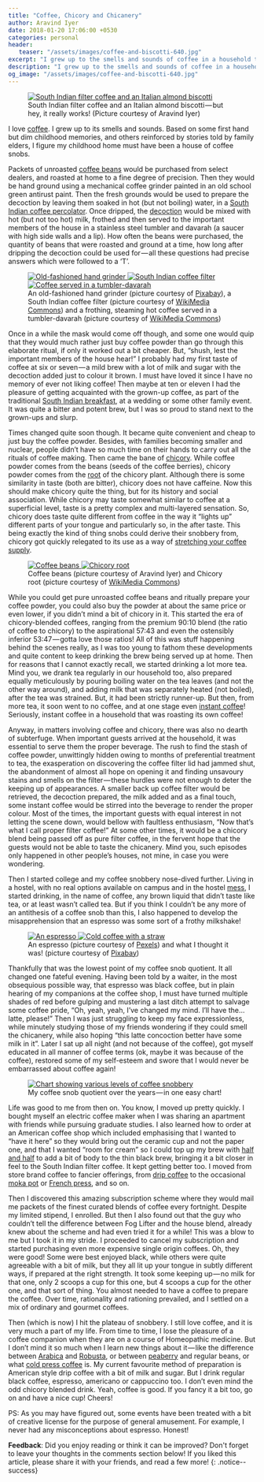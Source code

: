 ```yaml
---
title: "Coffee, Chicory and Chicanery"
author: Aravind Iyer
date: 2018-01-20 17:06:00 +0530
categories: personal
header:
   teaser: "/assets/images/coffee-and-biscotti-640.jpg"
excerpt: "I grew up to the smells and sounds of coffee in a household that roasted and ground its own coffee! But soon we went to chicory-blended coffee powder, more tea and less coffee, and at one stage even instant coffee! Serving coffee often involved the chicanery of some instant coffee being stirred in to render the proper colour for important guests. I started college and my coffee snobbery nose-dived further. I started drinking, in the name of coffee, any brown liquid that didn’t taste like tea, or at least wasn’t called tea."
description: "I grew up to the smells and sounds of coffee in a household that roasted and ground its own coffee! But soon we went to chicory-blended coffee powder, more tea and less coffee, and at one stage even instant coffee! Serving coffee often involved the chicanery of some instant coffee being stirred in to render the proper colour for important guests. I started college and my coffee snobbery nose-dived further. I started drinking, in the name of coffee, any brown liquid that didn’t taste like tea, or at least wasn’t called tea."
og_image: "/assets/images/coffee-and-biscotti-640.jpg"
---
```

<figure>
   <a href="/assets/images/coffee-and-biscotti.jpg">
      <img src="/assets/images/coffee-and-biscotti-640.jpg" alt="South Indian filter coffee and an Italian almond biscotti">
   </a>
   <figcaption>South Indian filter coffee and an Italian almond biscotti — but hey, it really works! (Picture courtesy of Aravind Iyer)</figcaption>
</figure>

I love [coffee](https://en.wikipedia.org/wiki/Coffee). I grew up to its smells and sounds. Based on some first hand but dim childhood memories, and others reinforced by stories told by family elders, I figure my childhood home must have been a house of coffee snobs.

Packets of unroasted [coffee beans](https://en.wikipedia.org/wiki/Coffee_bean) would be purchased from select dealers, and roasted at home to a fine degree of precision. Then they would be hand ground using a mechanical coffee grinder painted in an old school green antirust paint. Then the fresh grounds would be used to prepare the decoction by leaving them soaked in hot (but not boiling) water, in a [South Indian coffee percolator](https://en.wikipedia.org/wiki/Indian_filter_coffee). Once dripped, the [decoction](https://en.wikipedia.org/wiki/Decoction) would be mixed with hot (but not too hot) milk, frothed and then served to the important members of the house in a stainless steel tumbler and davarah (a saucer with high side walls and a lip). How often the beans were purchased, the quantity of beans that were roasted and ground at a time, how long after dripping the decoction could be used for — all these questions had precise answers which were followed to a ‘T’.

<figure class="third">
   <a href="/assets/images/coffee-744157.jpg">
      <img src="/assets/images/coffee-744157-640.jpg" alt="Old-fashioned hand grinder">
   </a>
   <a href="/assets/images/Disassembled_South_Indian_coffee_filter.jpg">
      <img src="/assets/images/Disassembled_South_Indian_coffee_filter-640.jpg" alt="South Indian coffee filter">
   </a>
   <a href="/assets/images/Filter_coffee_South_Indian_style.jpg">
      <img src="/assets/images/Filter_coffee_South_Indian_style-640.jpg" alt="Coffee served in a tumbler-davarah">
   </a>
   <figcaption>An old-fashioned hand grinder (picture courtesy of <a href="https://pixabay.com">Pixabay</a>), a South Indian coffee filter (picture courtesy of <a href="https://commons.wikimedia.org/wiki/Main_Page">WikiMedia Commons</a>) and a frothing, steaming hot coffee served in a tumbler-davarah (picture courtesy of <a href="https://commons.wikimedia.org/wiki/Main_Page">WikiMedia Commons</a>)</figcaption>
</figure>

Once in a while the mask would come off though, and some one would quip that they would much rather just buy coffee powder than go through this elaborate ritual, if only it worked out a bit cheaper. But, “shush, lest the important members of the house hear!” I probably had my first taste of coffee at six or seven — a mild brew with a lot of milk and sugar with the decoction added just to colour it brown. I must have loved it since I have no memory of ever not liking coffee! Then maybe at ten or eleven I had the pleasure of getting acquainted with the grown-up coffee, as part of the traditional [South Indian breakfast](https://en.wikipedia.org/wiki/Breakfast#India), at a wedding or some other family event. It was quite a bitter and potent brew, but I was so proud to stand next to the grown-ups and slurp.

Times changed quite soon though. It became quite convenient and cheap to just buy the coffee powder. Besides, with families becoming smaller and nuclear, people didn’t have so much time on their hands to carry out all the rituals of coffee making. Then came the bane of [chicory](https://en.wikipedia.org/wiki/Chicory). While coffee powder comes from the beans (seeds of the coffee berries), chicory powder comes from the [root](https://en.wikipedia.org/wiki/Chicory#Root_chicory) of the chicory plant. Although there is some similarity in taste (both are bitter), chicory does not have caffeine. Now this should make chicory quite the thing, but for its history and social association. While chicory may taste somewhat similar to coffee at a superficial level, taste is a pretty complex and multi-layered sensation. So, chicory does taste quite different from coffee in the way it “lights up” different parts of your tongue and particularly so, in the after taste. This being exactly the kind of thing snobs could derive their snobbery from, chicory got quickly relegated to its use as a way of [stretching your coffee supply](http://www.huffingtonpost.in/entry/this-is-what-chicory-is-and-why-it-sometimes-shows-up-in-coffee_us_55918228e4b081449b4c95ff).

<figure class="half">
   <a href="/assets/images/coffee-beans-drying.jpg">
      <img src= "/assets/images/coffee-beans-drying-640.jpg" alt="Coffee beans">
   </a>
   <a href="/assets/images/Witlof_en_wortel.jpg">
      <img src="/assets/images/Witlof_en_wortel-640.jpg" alt="Chicory root">
   </a>
   <figcaption>Coffee beans (picture courtesy of Aravind Iyer) and Chicory root (picture courtesy of <a href="https://commons.wikimedia.org/wiki/Main_Page">WikiMedia Commons</a>)</figcaption>
</figure>

While you could get pure unroasted coffee beans and ritually prepare your coffee powder, you could also buy the powder at about the same price or even lower, if you didn’t mind a bit of chicory in it. This started the era of chicory-blended coffees, ranging from the premium 90:10 blend (the ratio of coffee to chicory) to the aspirational 57:43 and even the ostensibly inferior 53:47 — gotta love those ratios! All of this was stuff happening behind the scenes really, as I was too young to fathom these developments and quite content to keep drinking the brew being served up at home. Then for reasons that I cannot exactly recall, we started drinking a lot more tea. Mind you, we drank tea regularly in our household too, also prepared equally meticulously by pouring boiling water on the tea leaves (and not the other way around), and adding milk that was separately heated (not boiled), after the tea was strained. But, it had been strictly runner-up. But then, from more tea, it soon went to no coffee, and at one stage even [instant coffee](https://en.wikipedia.org/wiki/Instant_coffee)! Seriously, instant coffee in a household that was roasting its own coffee!

Anyway, in matters involving coffee and chicory, there was also no dearth of subterfuge. When important guests arrived at the household, it was essential to serve them the proper beverage. The rush to find the stash of coffee powder, unwittingly hidden owing to months of preferential treatment to tea, the exasperation on discovering the coffee filter lid had jammed shut, the abandonment of almost all hope on opening it and finding unsavoury stains and smells on the filter — these hurdles were not enough to deter the keeping up of appearances. A smaller back up coffee filter would be retrieved, the decoction prepared, the milk added and as a final touch, some instant coffee would be stirred into the beverage to render the proper colour. Most of the times, the important guests with equal interest in not letting the scene down, would bellow with faultless enthusiasm, “Now that’s what I call proper filter coffee!” At some other times, it would be a chicory blend being passed off as pure filter coffee, in the fervent hope that the guests would not be able to taste the chicanery. Mind you, such episodes only happened in other people’s houses, not mine, in case you were wondering.

Then I started college and my coffee snobbery nose-dived further. Living in a hostel, with no real options available on campus and in the hostel [mess](https://en.wikipedia.org/wiki/Mess), I started drinking, in the name of coffee, any brown liquid that didn’t taste like tea, or at least wasn’t called tea. But if you think I couldn’t be any more of an antithesis of a coffee snob than this, I also happened to develop the misapprehension that an espresso was some sort of a frothy milkshake!

<figure class="half">
   <a href="/assets/images/pexels-photo-685527.jpg">
      <img src="/assets/images/pexels-photo-685527-640.jpg" alt="An espresso">
   </a>
   <a href="/assets/images/coffee-540653.jpg">
      <img src="/assets/images/coffee-540653-640.jpg" alt="Cold coffee with a straw">
   </a>
   <figcaption>An espresso (picture courtesy of <a href="https://pexels.com">Pexels</a>) and what I thought it was! (picture courtesy of <a href="https://pixabay.com">Pixabay</a>)</figcaption>
</figure>

Thankfully that was the lowest point of my coffee snob quotient. It all changed one fateful evening. Having been told by a waiter, in the most obsequious possible way, that espresso was black coffee, but in plain hearing of my companions at the coffee shop, I must have turned multiple shades of red before gulping and mustering a last ditch attempt to salvage some coffee pride, “Oh, yeah, yeah, I’ve changed my mind. I’ll have the… latte, please!” Then I was just struggling to keep my face expressionless, while minutely studying those of my friends wondering if they could smell the chicanery, while also hoping “this latte concoction better have some milk in it”. Later I sat up all night (and not because of the coffee), got myself educated in all manner of coffee terms (ok, maybe it was because of the coffee), restored some of my self-esteem and swore that I would never be embarrassed about coffee again!

<figure>
   <a href="/assets/images/coffee-snobbery-chart.jpg">
      <img src="/assets/images/coffee-snobbery-chart-640.jpg" alt="Chart showing various levels of coffee snobbery">
   </a>
   <figcaption>My coffee snob quotient over the years — in one easy chart!</figcaption>
</figure>

Life was good to me from then on. You know, I moved up pretty quickly. I bought myself an electric coffee maker when I was sharing an apartment with friends while pursuing graduate studies. I also learned how to order at an American coffee shop which included emphasising that I wanted to “have it here” so they would bring out the ceramic cup and not the paper one, and that I wanted “room for cream” so I could top up my brew with [half and half](https://en.wikipedia.org/wiki/Half_and_half#Dairy_product) to add a bit of body to the thin black brew, bringing it a bit closer in feel to the South Indian filter coffee. It kept getting better too. I moved from store brand coffee to fancier offerings, from [drip coffee](https://en.wikipedia.org/wiki/Brewed_coffee) to the occasional [moka pot](https://en.wikipedia.org/wiki/Moka_pot) or [French press](https://en.wikipedia.org/wiki/French_press), and so on.

Then I discovered this amazing subscription scheme where they would mail me packets of the finest curated blends of coffee every fortnight. Despite my limited stipend, I enrolled. But then I also found out that the guy who couldn’t tell the difference between Fog Lifter and the house blend, already knew about the scheme and had even tried it for a while! This was a blow to me but I took it in my stride. I proceeded to cancel my subscription and started purchasing even more expensive single origin coffees. Oh, they were good! Some were best enjoyed black, while others were quite agreeable with a bit of milk, but they all lit up your tongue in subtly different ways, if prepared at the right strength. It took some keeping up — no milk for that one, only 2 scoops a cup for this one, but 4 scoops a cup for the other one, and that sort of thing. You almost needed to have a coffee to prepare the coffee. Over time, rationality and rationing prevailed, and I settled on a mix of ordinary and gourmet coffees.

Then (which is now) I hit the plateau of snobbery. I still love coffee, and it is very much a part of my life. From time to time, I lose the pleasure of a coffee companion when they are on a course of Homeopathic medicine. But I don’t mind it so much when I learn new things about it — like the difference between [Arabica](https://en.wikipedia.org/wiki/Coffea_arabica) and [Robusta](https://en.wikipedia.org/wiki/Robusta_coffee), or between [peaberry](https://en.wikipedia.org/wiki/Peaberry) and regular beans, or what [cold press coffee](https://en.wikipedia.org/wiki/List_of_coffee_drinks#Cold_brew) is. My current favourite method of preparation is American style drip coffee with a bit of milk and sugar. But I drink regular black coffee, espresso, americano or cappuccino too. I don’t even mind the odd chicory blended drink. Yeah, coffee is good. If you fancy it a bit too, go on and have a nice cup! Cheers!

PS: As you may have figured out, some events have been treated with a bit of creative license for the purpose of general amusement. For example, I never had any misconceptions about espresso. Honest!

**Feedback**: Did you enjoy reading or think it can be improved? Don't forget to leave your thoughts in the comments section below! If you liked this article, please share it with your friends, and read a few more! 
{: .notice--success}
